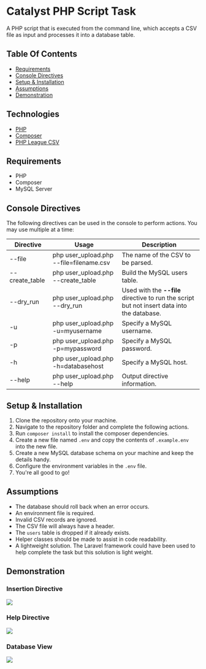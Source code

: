 # Catalyst PHP Script Task

A PHP script that is executed from the command line, which accepts a CSV file as input and processes it into a database table.

## Table Of Contents
- [Requirements](#requirements)
- [Console Directives](#console-directives)
- [Setup & Installation](#setup---installation)
- [Assumptions](#assumptions)
- [Demonstration](#demonstration)

## Technologies
* [PHP](https://www.php.net/)
* [Composer](https://getcomposer.org/)
* [PHP League CSV](https://github.com/thephpleague/csv)

## Requirements
* PHP
* Composer
* MySQL Server

## Console Directives
The following directives can be used in the console to perform actions. You may use multiple at a time:

| **Directive** | **Usage** | **Description** |
|---|---|---|
| --file | php user_upload.php --file=filename.csv | The name of the CSV to be parsed. |
| --create_table | php user_upload.php --create_table | Build the MySQL users table. |
| --dry_run | php user_upload.php --dry_run | Used with the **--file** directive to run the script but not insert data into the database. |
| -u | php user_upload.php -u=myusername | Specify a MySQL username. |
| -p | php user_upload.php -p=mypassword | Specify a MySQL password. |
| -h | php user_upload.php -h=databasehost | Specify a MySQL host. |
| --help | php user_upload.php --help | Output directive information. |

## Setup & Installation
1. Clone the repository onto your machine.
2. Navigate to the repository folder and complete the following actions.
3. Run `composer install` to install the composer dependencies.
4. Create a new file named `.env` and copy the contents of `.example.env` into the new file.
5. Create a new MySQL database schema on your machine and keep the details handy.
6. Configure the environment variables in the `.env` file.
7. You're all good to go!


## Assumptions
- The database should roll back when an error occurs.
- An environment file is required.
- Invalid CSV records are ignored.
- The CSV file will always have a header.
- The `users` table is dropped if it already exists.
- Helper classes should be made to assist in code readability.
- A lightweight solution. The Laravel framework could have been used to help complete the task but this solution is light weight.

## Demonstration

### Insertion Directive
![](https://imgur.com/BtdFFZF.png)

### Help Directive
![](https://imgur.com/lDoJfle.png)

### Database View
![](https://imgur.com/pmr6fhZ.png)